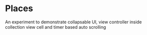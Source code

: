 # Places
An experiment to demonstrate collapsable UI, view controller inside collection view cell and timer based auto scrolling

